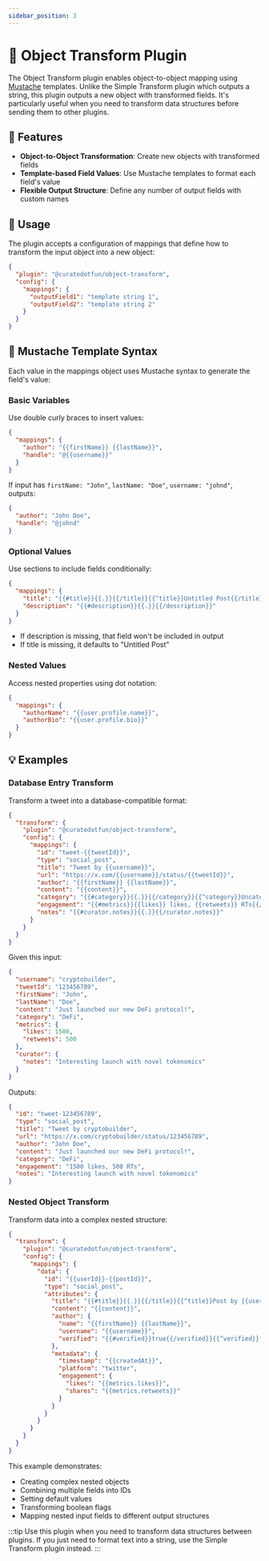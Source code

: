 ```yaml
---
sidebar_position: 3
---
```


# 🔄 Object Transform Plugin

The Object Transform plugin enables object-to-object mapping using [Mustache](https://mustache.github.io/) templates. Unlike the Simple Transform plugin which outputs a string, this plugin outputs a new object with transformed fields. It's particularly useful when you need to transform data structures before sending them to other plugins.

## 🚀 Features

- **Object-to-Object Transformation**: Create new objects with transformed fields
- **Template-based Field Values**: Use Mustache templates to format each field's value
- **Flexible Output Structure**: Define any number of output fields with custom names

## 📝 Usage

The plugin accepts a configuration of mappings that define how to transform the input object into a new object:

```json
{
  "plugin": "@curatedotfun/object-transform",
  "config": {
    "mappings": {
      "outputField1": "template string 1",
      "outputField2": "template string 2"
    }
  }
}
```

## 🎨 Mustache Template Syntax

Each value in the mappings object uses Mustache syntax to generate the field's value:

### Basic Variables

Use double curly braces to insert values:

```json
{
  "mappings": {
    "author": "{{firstName}} {{lastName}}",
    "handle": "@{{username}}"
  }
}
```

If input has `firstName: "John"`, `lastName: "Doe"`, `username: "johnd"`, outputs:

```json
{
  "author": "John Doe",
  "handle": "@johnd"
}
```

### Optional Values

Use sections to include fields conditionally:

```json
{
  "mappings": {
    "title": "{{#title}}{{.}}{{/title}}{{^title}}Untitled Post{{/title}}",
    "description": "{{#description}}{{.}}{{/description}}"
  }
}
```

- If description is missing, that field won't be included in output
- If title is missing, it defaults to "Untitled Post"

### Nested Values

Access nested properties using dot notation:

```json
{
  "mappings": {
    "authorName": "{{user.profile.name}}",
    "authorBio": "{{user.profile.bio}}"
  }
}
```

## 💡 Examples

### Database Entry Transform

Transform a tweet into a database-compatible format:

```json
{
  "transform": {
    "plugin": "@curatedotfun/object-transform",
    "config": {
      "mappings": {
        "id": "tweet-{{tweetId}}",
        "type": "social_post",
        "title": "Tweet by {{username}}",
        "url": "https://x.com/{{username}}/status/{{tweetId}}",
        "author": "{{firstName}} {{lastName}}",
        "content": "{{content}}",
        "category": "{{#category}}{{.}}{{/category}}{{^category}}Uncategorized{{/category}}",
        "engagement": "{{#metrics}}{{likes}} likes, {{retweets}} RTs{{/metrics}}",
        "notes": "{{#curator.notes}}{{.}}{{/curator.notes}}"
      }
    }
  }
}
```

Given this input:

```json
{
  "username": "cryptobuilder",
  "tweetId": "123456789",
  "firstName": "John",
  "lastName": "Doe",
  "content": "Just launched our new DeFi protocol!",
  "category": "DeFi",
  "metrics": {
    "likes": 1500,
    "retweets": 500
  },
  "curator": {
    "notes": "Interesting launch with novel tokenomics"
  }
}
```

Outputs:

```json
{
  "id": "tweet-123456789",
  "type": "social_post",
  "title": "Tweet by cryptobuilder",
  "url": "https://x.com/cryptobuilder/status/123456789",
  "author": "John Doe",
  "content": "Just launched our new DeFi protocol!",
  "category": "DeFi",
  "engagement": "1500 likes, 500 RTs",
  "notes": "Interesting launch with novel tokenomics"
}
```

### Nested Object Transform

Transform data into a complex nested structure:

```json
{
  "transform": {
    "plugin": "@curatedotfun/object-transform",
    "config": {
      "mappings": {
        "data": {
          "id": "{{userId}}-{{postId}}",
          "type": "social_post",
          "attributes": {
            "title": "{{#title}}{{.}}{{/title}}{{^title}}Post by {{username}}{{/title}}",
            "content": "{{content}}",
            "author": {
              "name": "{{firstName}} {{lastName}}",
              "username": "{{username}}",
              "verified": "{{#verified}}true{{/verified}}{{^verified}}false{{/verified}}"
            },
            "metadata": {
              "timestamp": "{{createdAt}}",
              "platform": "twitter",
              "engagement": {
                "likes": "{{metrics.likes}}",
                "shares": "{{metrics.retweets}}"
              }
            }
          }
        }
      }
    }
  }
}
```

This example demonstrates:

- Creating complex nested objects
- Combining multiple fields into IDs
- Setting default values
- Transforming boolean flags
- Mapping nested input fields to different output structures

:::tip
Use this plugin when you need to transform data structures between plugins. If you just need to format text into a string, use the Simple Transform plugin instead.
:::
